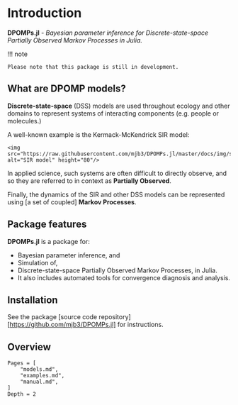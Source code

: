 # Introduction

**DPOMPs.jl** - *Bayesian parameter inference for Discrete-state-space Partially Observed Markov Processes in Julia.*

!!! note

    Please note that this package is still in development.

## What are DPOMP models?
**Discrete-state-space** (DSS) models are used throughout ecology and other domains to represent systems of interacting components (e.g. people or molecules.)

A well-known example is the Kermack-McKendrick SIR model:
```@raw html
<img src="https://raw.githubusercontent.com/mjb3/DPOMPs.jl/master/docs/img/sir.png" alt="SIR model" height="80"/>
```

In applied science, such systems are often difficult to directly observe, and so they are referred to in context as **Partially Observed**.

Finally, the dynamics of the SIR and other DSS models can be represented using [a set of coupled] **Markov Processes**.

## Package features

**DPOMPs.jl** is a package for:

* Bayesian parameter inference, and
* Simulation of,
* Discrete-state-space Partially Observed Markov Processes, in Julia.
* It also includes automated tools for convergence diagnosis and analysis.

## Installation
See the package [source code repository][https://github.com/mjb3/DPOMPs.jl] for instructions.

## Overview

```@contents
Pages = [
    "models.md",
    "examples.md",
    "manual.md",
]
Depth = 2
```
